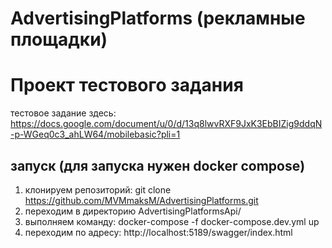 # AdvertisingPlatforms (рекламные площадки)
# Проект тестового задания 
тестовое задание здесь: https://docs.google.com/document/u/0/d/13q8lwvRXF9JxK3EbBIZig9ddqN-p-WGeq0c3_ahLW64/mobilebasic?pli=1
## запуск (для запуска нужен docker compose)
1. клонируем репозиторий: git clone https://github.com/MVMmaksM/AdvertisingPlatforms.git
2. переходим в директорию AdvertisingPlatformsApi/
3. выполняем команду: docker-compose -f docker-compose.dev.yml up
4. переходим по адресу: http://localhost:5189/swagger/index.html




